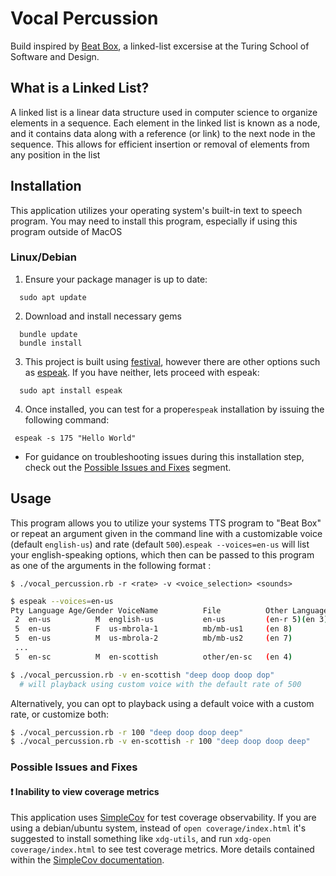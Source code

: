 # Vocal Percussion
Build inspired by [Beat Box](https://backend.turing.edu/module1/projects/beat_box/), a linked-list excersise at the Turing School of Software and Design.

## What is a Linked List?

A linked list is a linear data structure used in computer science to organize elements in a sequence. Each element in the linked list is known as a node, and it contains data along with a reference (or link) to the next node in the sequence. This allows for efficient insertion or removal of elements from any position in the list

## Installation

This application utilizes your operating system's built-in text to speech program. You may need to install this program, especially if using this program outside of MacOS

### Linux/Debian

1. Ensure your package manager is up to date:

```shell
  sudo apt update
```
2. Download and install necessary gems
```shell
  bundle update
  bundle install
```
3. This project is built using [festival](https://www.cstr.ed.ac.uk/projects/festival/), however there are other options such as [espeak](https://espeak.sourceforge.net/). If you have neither, lets proceed with espeak:

```shell
  sudo apt install espeak
```

4. Once installed, you can test for a proper`espeak` installation by issuing the following command:

```shell
 espeak -s 175 "Hello World"
```

- For guidance on troubleshooting issues during this installation step, check out the [Possible Issues and Fixes](#possible-issues-and-fixes) segment.
  
## Usage
This program allows you to utilize your systems TTS program to "Beat Box" or repeat an argument given in the command line with a customizable voice (default `english-us`) and rate (default `500`).`espeak --voices=en-us` will list your english-speaking options, which then can be passed to this program as one of the arguments in the following format :

`$ ./vocal_percussion.rb -r <rate> -v <voice_selection> <sounds>`

```bash
$ espeak --voices=en-us
Pty Language Age/Gender VoiceName          File          Other Languages
 2  en-us          M  english-us           en-us         (en-r 5)(en 3)
 5  en-us          F  us-mbrola-1          mb/mb-us1     (en 8)
 5  en-us          M  us-mbrola-2          mb/mb-us2     (en 7)
 ...
 5  en-sc          M  en-scottish          other/en-sc   (en 4)
```

```bash
$ ./vocal_percussion.rb -v en-scottish "deep doop doop dop"
  # will playback using custom voice with the default rate of 500
```

Alternatively, you can opt to playback using a default voice with a custom rate, or customize both:

```bash
$ ./vocal_percussion.rb -r 100 "deep doop doop deep"
$ ./vocal_percussion.rb -v en-scottish -r 100 "deep doop doop deep"
```

### Possible Issues and Fixes
#### ❗ Inability to view coverage metrics

This application uses [SimpleCov](https://github.com/simplecov-ruby/simplecov) for test coverage observability. If you are using a debian/ubuntu system, instead of `open coverage/index.html` it's suggested to install something like `xdg-utils`, and run `xdg-open coverage/index.html` to see test coverage metrics. More details contained within the [SimpleCov documentation](https://github.com/simplecov-ruby/simplecov#:~:text=After%20running%20your%20tests%2C%20open%20coverage/index.html%20in%20the%20browser%20of%20your%20choice.%20For%20example%2C%20in%20a%20Mac%20Terminal%2C%20run%20the%20following%20command%20from%20your%20application%27s%20root%20directory%3A).
